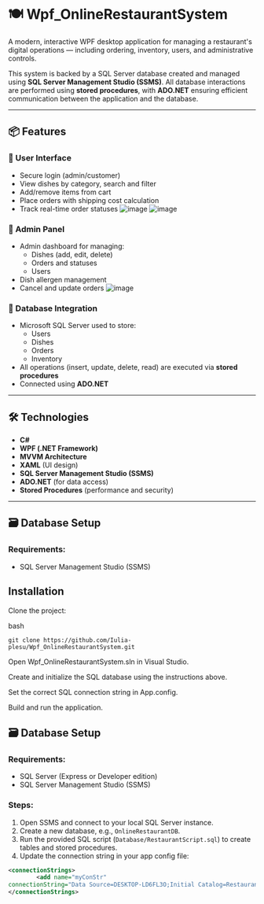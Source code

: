 # 🍽️ Wpf_OnlineRestaurantSystem

A modern, interactive WPF desktop application for managing a restaurant's digital operations — including ordering, inventory, users, and administrative controls.

This system is backed by a SQL Server database created and managed using **SQL Server Management Studio (SSMS)**. All database interactions are performed using **stored procedures**, with **ADO.NET** ensuring efficient communication between the application and the database.

---

## 📦 Features

### 👤 User Interface
- Secure login (admin/customer)
- View dishes by category, search and filter
- Add/remove items from cart
- Place orders with shipping cost calculation
- Track real-time order statuses
![image](https://github.com/user-attachments/assets/eb66e4be-1900-4d07-b679-71e45dc90c6e)
![image](https://github.com/user-attachments/assets/a5a96ef6-a76b-4912-9197-8098f34f4f53)

### 🔐 Admin Panel
- Admin dashboard for managing:
  - Dishes (add, edit, delete)
  - Orders and statuses
  - Users
- Dish allergen management
- Cancel and update orders
![image](https://github.com/user-attachments/assets/7dab716b-d08d-4c20-a1dd-2136a8441808)


### 💾 Database Integration
- Microsoft SQL Server used to store:
  - Users
  - Dishes
  - Orders
  - Inventory
- All operations (insert, update, delete, read) are executed via **stored procedures**
- Connected using **ADO.NET**

---

## 🛠️ Technologies

- **C#**
- **WPF (.NET Framework)**
- **MVVM Architecture**
- **XAML** (UI design)
- **SQL Server Management Studio (SSMS)**
- **ADO.NET** (for data access)
- **Stored Procedures** (performance and security)

---

## 🗃️ Database Setup

### Requirements:
- SQL Server Management Studio (SSMS)


## Installation
Clone the project:

bash
```
git clone https://github.com/Iulia-plesu/Wpf_OnlineRestaurantSystem.git
```

Open Wpf_OnlineRestaurantSystem.sln in Visual Studio.

Create and initialize the SQL database using the instructions above.

Set the correct SQL connection string in App.config.

Build and run the application.

## 🗃️ Database Setup

### Requirements:
- SQL Server (Express or Developer edition)
- SQL Server Management Studio (SSMS)

### Steps:

1. Open SSMS and connect to your local SQL Server instance.
2. Create a new database, e.g., `OnlineRestaurantDB`.
3. Run the provided SQL script (`Database/RestaurantScript.sql`) to create tables and stored procedures.
4. Update the connection string in your app config file:

```xml
<connectionStrings>
    	<add name="myConStr"
connectionString="Data Source=DESKTOP-LD6FL3O;Initial Catalog=RestaurantAppDB;Integrated Security=True;TrustServerCertificate=True;" />
</connectionStrings>
```
